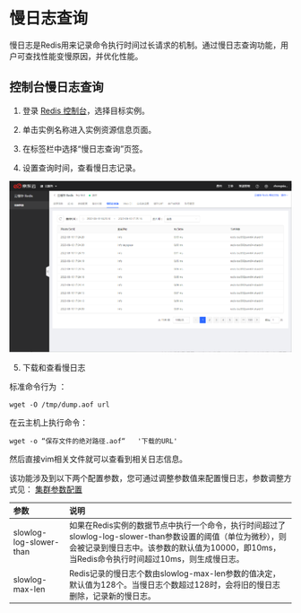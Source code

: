 # 慢日志查询

慢日志是Redis用来记录命令执行时间过长请求的机制。通过慢日志查询功能，用户可查找性能变慢原因，并优化性能。



## 控制台慢日志查询

1.	登录 [Redis 控制台](https://redis-console.jdcloud.com/redis)，选择目标实例。

2.	单击实例名称进入实例资源信息页面。

3.	在标签栏中选择“慢日志查询”页签。

4.	设置查询时间，查看慢日志记录。


![](../../../../../image/Redis/SlowLog-1-1.png)

5. 下载和查看慢日志

标准命令行为 ： 

    wget -O /tmp/dump.aof url 
    
    

在云主机上执行命令： 

    wget -o “保存文件的绝对路径.aof“   '下载的URL'
    
    

然后直接vim相关文件就可以查看到相关日志信息。


该功能涉及到以下两个配置参数，您可通过调整参数值来配置慢日志，参数调整方式见： [集群参数配置](../Instance-Management/Modify-Instancename.md)

|  参数   |   说明     | 
|  :---   |   :---     |
|  slowlog-log-slower-than   | 如果在Redis实例的数据节点中执行一个命令，执行时间超过了slowlog-log-slower-than参数设置的阈值（单位为微秒），则会被记录到慢日志中。该参数的默认值为10000，即10ms，当Redis命令执行时间超过10ms，则生成慢日志。  | 
|  slowlog-max-len   | Redis记录的慢日志个数由slowlog-max-len参数的值决定，默认值为128个。当慢日志个数超过128时，会将旧的慢日志删除，记录新的慢日志。 | 




